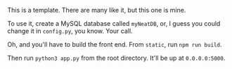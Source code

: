 This is a template. There are many like it, but this one is mine. 

To use it, create a MySQL database called `myNeatDB`, or, I guess you 
could change it in `config.py`, you know. Your call.

Oh, and you'll have to build the front end. From `static`, run `npm run build`. 

Then run `python3 app.py` from the root directory. It'll be up at `0.0.0.0:5000`.
